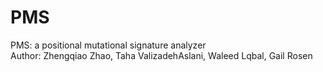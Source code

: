 # PMS
PMS: a positional mutational signature analyzer     
Author: Zhengqiao Zhao, Taha ValizadehAslani, Waleed Lqbal, Gail Rosen    

